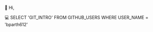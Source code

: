 👋 Hi,

💻 SELECT 'GIT_INTRO' FROM GITHUB_USERS WHERE USER_NAME = 'bparth612'

<!---
bparth612/bparth612 is a ✨ special ✨ repository because its `README.md` (this file) appears on your GitHub profile.
You can click the Preview link to take a look at your changes.
--->
